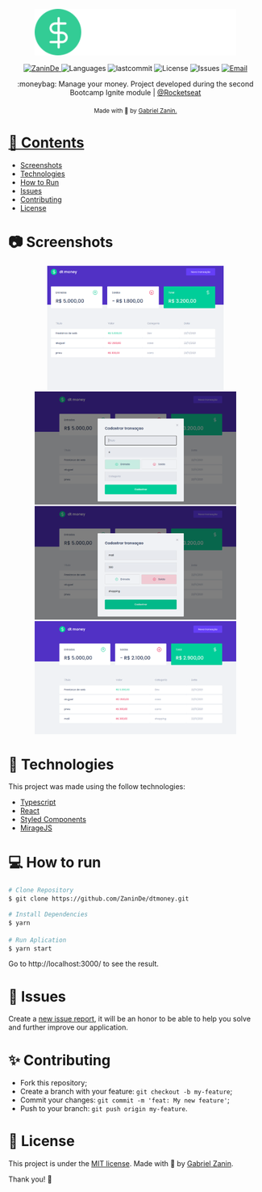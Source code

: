 <p align="center">
   <img src="./src/assets/logo.svg" alt="Move It" width="400"/>
</p>

<p align="center">	
   <a href="https://www.linkedin.com/in/gabriel-zanin-ab802a206//">
      <img alt="ZaninDe" src="https://img.shields.io/badge/-ZaninDe-5965e0?style=flat&logo=Linkedin&logoColor=white" />
   </a>
  <img alt="Languages" src="https://img.shields.io/github/languages/count/ZaninDe/dt.money?color=%235963C5" />
  <img alt="lastcommit" src="https://img.shields.io/github/last-commit/ZaninDe/dt.money?color=%235761C3" />
  <img alt="License" src="https://img.shields.io/github/license/ZaninDe/dt.money?color=%235E69D7" />
  <img alt="Issues" src="https://img.shields.io/github/issues/ZaninDe/dt.money?color=%235965E0">
  <a href="mailto:gabriel.zaninde@gmail.com">
   <img alt="Email" src="https://img.shields.io/badge/-gabriel.zaninde@gmail.com-%23525DCB" />
  </a>
</p>

<p align="center">
  :moneybag: Manage your money. Project developed during the second Bootcamp Ignite module | <a href="https://github.com/Rocketseat">@Rocketseat</a>
</p>

<div align="center">
  <sub> Made with 💖 by
    <a href="https://github.com/ZaninDe">Gabriel Zanin.
  </sub>
</div>

# 📌 Contents

* [Screenshots](#camera-screenshot) 
* [Technologies](#rocket-technologies) 
* [How to Run](#computer-how-to-run)
* [Issues](#bug-issues)
* [Contributing](#sparkles-issues)
* [License](#page_facing_up-license)

# :camera: Screenshots
<div align="center">
   <img src="./github/image1.png" width="350px">
   <img src="./github/image2.png" width="400px">
   <img src="./github/image3.png" width="400px">
   <img src="./github/image4.png" width="400px">
</div>

# :rocket: Technologies
This project was made using the follow technologies:

* [Typescript](https://www.typescriptlang.org/)      
* [React](https://reactjs.org/)      
* [Styled Components](https://styled-components.com/)
* [MirageJS](https://miragejs.com/)

# :computer: How to run

```bash
# Clone Repository
$ git clone https://github.com/ZaninDe/dtmoney.git
```

```bash
# Install Dependencies
$ yarn

# Run Aplication
$ yarn start
```
Go to http://localhost:3000/ to see the result.

# :bug: Issues

Create a <a href="https://github.com/ZaninDe/dtmoney/issues">new issue report</a>, it will be an honor to be able to help you solve and further improve our application.

# :sparkles: Contributing

- Fork this repository;
- Create a branch with your feature: `git checkout -b my-feature`;
- Commit your changes: `git commit -m 'feat: My new feature'`;
- Push to your branch: `git push origin my-feature`.

# :page_facing_up: License

This project is under the [MIT license](./LICENSE).
Made with 💖 by [Gabriel Zanin](https://www.linkedin.com/in/gabriel-zanin-ab802a206//). 

Thank you! 🌠
